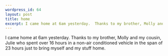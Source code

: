 ```yaml
--- 
wordpress_id: 64
layout: post
title: home
excerpt: I came home at 6am yesterday.  Thanks to my brother, Molly and my cousin, Julie who spent over 16 hours in a non-air conditioned vehicle in the span of 23 hours just to bring myself and my stuff home.
---
```

I came home at 6am yesterday.  Thanks to my brother, Molly and my cousin, Julie who spent over 16 hours in a non-air conditioned vehicle in the span of 23 hours just to bring myself and my stuff home.
